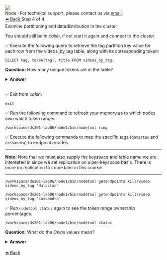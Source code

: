 <!-- TOP -->
<div class="top">
  <img class="scenario-academy-logo" src="https://datastax-academy.github.io/katapod-shared-assets/images/ds-academy-2023.svg" />
  <div class="scenario-title-section">
    <span class="scenario-title">Node</span>
    <span class="scenario-subtitle">ℹ️ For technical support, please contact us via <a href="mailto:academy@datastax.com">email</a>.</span>
  </div>
</div>

<!-- NAVIGATION -->
<div id="navigation-top" class="navigation-top">
 <a href='command:katapod.loadPage?[{"step":"step2"}]'
   class="btn btn-dark navigation-bottom-left">⬅️ Back
 </a>
<span class="step-count"> Step 4 of 4</span>
</div>

<!-- CONTENT -->

<div class="step-title">Examine partitioning and datadistribution in the cluster</div>

You should still be in *cqlsh*, if not start it again and connect to the cluster.

✅ Execute the following query to retrieve the tag partition key value for each row from the videos_by_tag table, along with its corresponding token:
```
SELECT tag, token(tag), title FROM videos_by_tag;
```
**Question:** How many unique tokens are in the table?

<details><summary><b>Answer</b></summary>
<p>
There are two unique tokens, one for each unique partition key.
</p>
</details>
<br>

✅ Exit from *cqlsh*:
```
exit
```

✅  Run the following command to refresh your memory as to which nodes own which token ranges.
```
/workspace/ds201-lab06/node1/bin/nodetool ring
```
✅  Execute the following commands to map the specific tags (`datastax` and `cassandra`) to endpoints/nodes.

---
**Note:** Note that we must also supply the keyspace and table name we are interested in since we set replication on a per-keyspace basis. There is more on replication to come later in this course.

---


```
/workspace/ds201-lab06/node1/bin/nodetool getendpoints killrvideo videos_by_tag 'datastax'

/workspace/ds201-lab06/node1/bin/nodetool getendpoints killrvideo videos_by_tag 'cassandra'
```

✅  Run `nodetool status` again to see the token range ownership percentages.
```
/workspace/ds201-lab06/node1/bin/nodetool status
```

**Question:** What do the *Owns* values mean?

<details><summary><b>Answer</b></summary>
<p>
The <i>Owns</i> fields are the percentage of tokens owned by each node in the cluster. The tokens may not be evenly distributed because there are such a small number. The *videos* table as 5 unique tokens and the *videos_by_tag* table has 2.
</p>
</details>
<br>

<!-- NAVIGATION -->
<div id="navigation-bottom" class="navigation-bottom">
  <a href='command:katapod.loadPage?[{"step":"step2"}]'
   class="btn btn-dark navigation-bottom-left">⬅️ Back
 </a>
</div>
